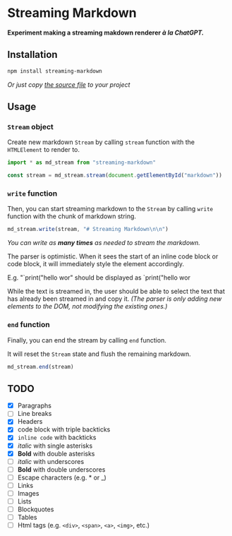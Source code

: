 # Streaming Markdown

**Experiment making a streaming makdown renderer *à la ChatGPT.***

## Installation

```bash
npm install streaming-markdown
```

*Or just copy [the source file](https://github.com/thetarnav/streaming-markdown/blob/main/md_stream.js) to your project*

## Usage

### `Stream` object

Create new markdown `Stream` by calling `stream` function with the `HTMLElement` to render to.

```js
import * as md_stream from "streaming-markdown"

const stream = md_stream.stream(document.getElementById("markdown"))
```

### `write` function

Then, you can start streaming markdown to the `Stream` by calling `write` function with the chunk of markdown string.

```js
md_stream.write(stream, "# Streaming Markdown\n\n")
```

*You can write as **many times** as needed to stream the markdown.*

The parser is optimistic.
When it sees the start of an inline code block or code block,
it will immediately style the element accordingly.

E.g. "\`print("hello wor" should be displayed as `print("hello wor

While the text is streamed in, the user should be able to select the text that has already been streamed in and copy it.
*(The parser is only adding new elements to the DOM, not modifying the existing ones.)*

### `end` function

Finally, you can end the stream by calling `end` function.

It will reset the `Stream` state and flush the remaining markdown.

```js
md_stream.end(stream)
```

## TODO

- [x] Paragraphs
- [ ] Line breaks
- [x] Headers
- [x] code block with triple backticks
- [x] `inline code` with backticks
- [x] *italic* with single asterisks
- [x] **Bold** with double asterisks
- [ ] _italic_ with underscores
- [ ] __Bold__ with double underscores
- [ ] Escape characters (e.g. \* or \_)
- [ ] Links
- [ ] Images
- [ ] Lists
- [ ] Blockquotes
- [ ] Tables
- [ ] Html tags (e.g. `<div>`, `<span>`, `<a>`, `<img>`, etc.)